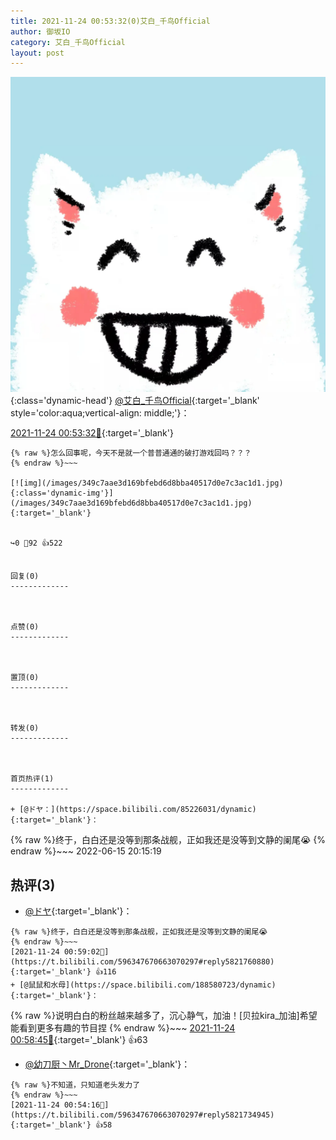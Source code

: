 ```yaml
---
title: 2021-11-24 00:53:32(0)艾白_千鸟Official
author: 御坂IO
category: 艾白_千鸟Official
layout: post
---
```


![img](/images/9ae8b9445fd0665cc014d9080156a45271be73c6.jpg){:class='dynamic-head'}
[@艾白_千鸟Official](https://space.bilibili.com/334537711/dynamic){:target='_blank' style='color:aqua;vertical-align: middle;'}：

[2021-11-24 00:53:32🔗](https://t.bilibili.com/596347670663070297){:target='_blank'}

~~~
{% raw %}怎么回事呢，今天不是就一个普普通通的破打游戏回吗？？？
{% endraw %}~~~

[![img](/images/349c7aae3d169bfebd6d8bba40517d0e7c3ac1d1.jpg){:class='dynamic-img'}](/images/349c7aae3d169bfebd6d8bba40517d0e7c3ac1d1.jpg){:target='_blank'}


↪️0 💬92 👍522


回复(0)
-------------



点赞(0)
-------------



置顶(0)
-------------



转发(0)
-------------



首页热评(1)
-------------

+ [@ドヤ：](https://space.bilibili.com/85226031/dynamic){:target='_blank'}：
~~~
{% raw %}终于，白白还是没等到那条战舰，正如我还是没等到文静的阑尾😭
{% endraw %}~~~
2022-06-15 20:15:19


热评(3)
-------------

+ [@ドヤ](https://space.bilibili.com/85226031/dynamic){:target='_blank'}：
~~~
{% raw %}终于，白白还是没等到那条战舰，正如我还是没等到文静的阑尾😭
{% endraw %}~~~
[2021-11-24 00:59:02🔗](https://t.bilibili.com/596347670663070297#reply5821760880){:target='_blank'} 👍116
+ [@鼠鼠和水母](https://space.bilibili.com/188580723/dynamic){:target='_blank'}：
~~~
{% raw %}说明白白的粉丝越来越多了，沉心静气，加油！[贝拉kira_加油]希望能看到更多有趣的节目捏
{% endraw %}~~~
[2021-11-24 00:58:45🔗](https://t.bilibili.com/596347670663070297#reply5821760528){:target='_blank'} 👍63
+ [@幼刀厨丶Mr_Drone](https://space.bilibili.com/10159341/dynamic){:target='_blank'}：
~~~
{% raw %}不知道，只知道老头发力了
{% endraw %}~~~
[2021-11-24 00:54:16🔗](https://t.bilibili.com/596347670663070297#reply5821734945){:target='_blank'} 👍58


